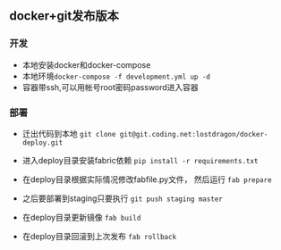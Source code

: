 ## docker+git发布版本

### 开发

- 本地安装docker和docker-compose
- 本地环境`docker-compose -f development.yml up -d`
- 容器带ssh,可以用帐号root密码password进入容器

### 部署

- 迁出代码到本地
    `git clone git@git.coding.net:lostdragon/docker-deploy.git`

- 进入deploy目录安装fabric依赖
    `pip install -r requirements.txt`

- 在deploy目录根据实际情况修改fabfile.py文件， 然后运行
    `fab prepare`

- 之后要部署到staging只要执行
    `git push staging master`

- 在deploy目录更新镜像
    `fab build`
    
- 在deploy目录回滚到上次发布
    `fab rollback`